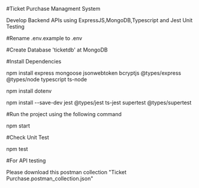 #Ticket Purchase Managment System

Develop Backend APIs using ExpressJS,MongoDB,Typescript and Jest Unit Testing

#Rename .env.example to .env

#Create Database 'ticketdb' at MongoDB

#Install Dependencies 

npm install express mongoose jsonwebtoken bcryptjs @types/express @types/node typescript ts-node

npm install dotenv

npm install --save-dev jest @types/jest ts-jest supertest @types/supertest

#Run the project using the following command

npm start

#Check Unit Test

npm test

#For API testing 

Please download this postman collection "Ticket Purchase.postman_collection.json" 
